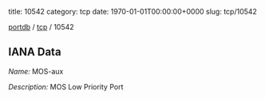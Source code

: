 title: 10542
category: tcp
date: 1970-01-01T00:00:00+0000
slug: tcp/10542

[portdb](/) / [tcp](/category/tcp.html) / 10542


## IANA Data

_Name:_ MOS-aux

_Description:_ MOS Low Priority Port

